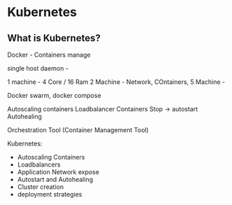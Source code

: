 # Kubernetes

## What is Kubernetes?

Docker - Containers manage

single host daemon - 

1 machine - 4 Core / 16 Ram
2 Machine - Network, COntainers, 
5 Machine - 

Docker swarm, docker compose

Autoscaling containers
Loadbalancer Containers 
Stop -> autostart
Autohealing

Orchestration Tool (Container Management Tool)

Kubernetes:
- Autoscaling Containers
- Loadbalancers
- Application Network expose
- Autostart and Autohealing
- Cluster creation
- deployment strategies










